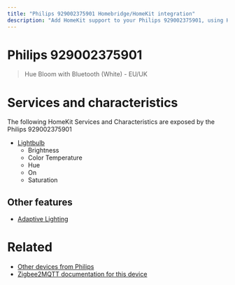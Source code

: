 ```yaml
---
title: "Philips 929002375901 Homebridge/HomeKit integration"
description: "Add HomeKit support to your Philips 929002375901, using Homebridge, Zigbee2MQTT and homebridge-z2m."
---
```

<!---
This file has been GENERATED using src/docgen/docgen.ts
DO NOT EDIT THIS FILE MANUALLY!
-->
# Philips 929002375901
> Hue Bloom with Bluetooth (White) - EU/UK


# Services and characteristics
The following HomeKit Services and Characteristics are exposed by
the Philips 929002375901

* [Lightbulb](../../light.md)
  * Brightness
  * Color Temperature
  * Hue
  * On
  * Saturation

## Other features
* [Adaptive Lighting](../../light.md)

# Related
* [Other devices from Philips](../index.md#philips)
* [Zigbee2MQTT documentation for this device](https://www.zigbee2mqtt.io/devices/929002375901.html)